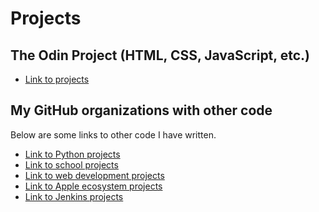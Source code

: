 # Projects

## The Odin Project (HTML, CSS, JavaScript, etc.)
- <a href="https://github.com/hewittaj/odin_project#clickable-link-to-view-projects-interactive">Link to projects</a>

## My GitHub organizations with other code
Below are some links to other code I have written.
- <a href="https://github.com/orgs/hewittaj-python/repositories">Link to Python projects</a>
- <a href="https://github.com/orgs/hewittaj-schoolwork/repositories">Link to school projects</a>
- <a href="https://github.com/orgs/hewittaj-webdev/repositories">Link to web development projects</a>
- <a href="https://github.com/orgs/hewittaj-apple/repositories">Link to Apple ecosystem projects</a>
- <a href="https://github.com/orgs/hewittaj-jenkins/repositories">Link to Jenkins projects</a>
<!---
hewittaj/hewittaj is a ✨ special ✨ repository because its `README.md` (this file) appears on your GitHub profile.
You can click the Preview link to take a look at your changes.
--->
